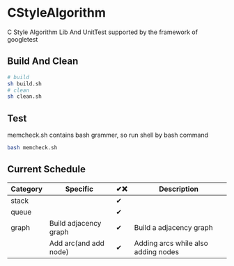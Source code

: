 # CStyleAlgorithm

C Style Algorithm Lib And UnitTest supported by the framework of googletest

## Build And Clean

```bash
# build
sh build.sh
# clean
sh clean.sh
```

## Test

memcheck.sh contains bash grammer, so run shell by bash command

```bash
bash memcheck.sh
```

## Current Schedule


| Category | Specific              | ✔❌ | Description                         |
| -------- | --------------------- | ---- | ----------------------------------- |
| stack    |                       | ✔   |                                     |
| queue    |                       | ✔   |                                     |
| graph    | Build adjacency graph | ✔   | Build a adjacency graph             |
|          | Add arc(and add node) | ✔   | Adding arcs while also adding nodes |